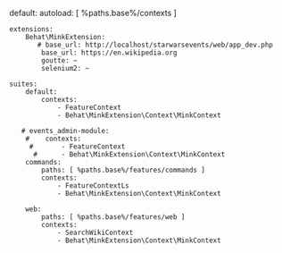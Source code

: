 default:
    autoload: [ %paths.base%/contexts ]

    extensions:
        Behat\MinkExtension:
           # base_url: http://localhost/starwarsevents/web/app_dev.php
            base_url: https://en.wikipedia.org
            goutte: ~
            selenium2: ~

    suites:
        default:
            contexts:
                - FeatureContext
                - Behat\MinkExtension\Context\MinkContext

       # events_admin-module:
        #    contexts:
         #       - FeatureContext
          #      - Behat\MinkExtension\Context\MinkContext
        commands:
            paths: [ %paths.base%/features/commands ]
            contexts:
                - FeatureContextLs
                - Behat\MinkExtension\Context\MinkContext

        web:
            paths: [ %paths.base%/features/web ]
            contexts:
                - SearchWikiContext
                - Behat\MinkExtension\Context\MinkContext